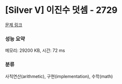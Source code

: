 # [Silver V] 이진수 덧셈 - 2729 

[문제 링크](https://www.acmicpc.net/problem/2729) 

### 성능 요약

메모리: 29200 KB, 시간: 72 ms

### 분류

사칙연산(arithmetic), 구현(implementation), 수학(math)

